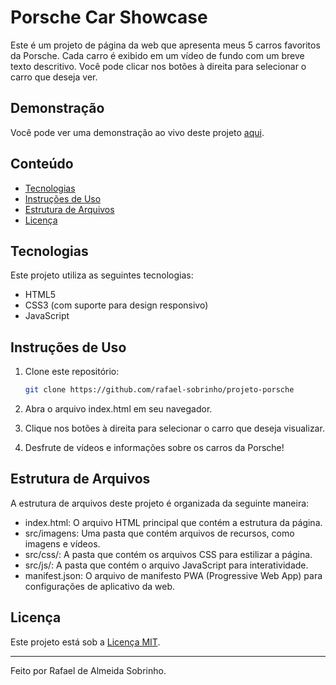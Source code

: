 # Porsche Car Showcase

Este é um projeto de página da web que apresenta meus 5 carros favoritos da Porsche. Cada carro é exibido em um vídeo de fundo com um breve texto descritivo. Você pode clicar nos botões à direita para selecionar o carro que deseja ver.

## Demonstração

Você pode ver uma demonstração ao vivo deste projeto [aqui](https://rafael-sobrinho.github.io/Porsche-Car-Showcase/).

## Conteúdo

- [Tecnologias](#tecnologias)
- [Instruções de Uso](#instruções-de-uso)
- [Estrutura de Arquivos](#estrutura-de-arquivos)
- [Licença](#licença)

## Tecnologias

Este projeto utiliza as seguintes tecnologias:

- HTML5
- CSS3 (com suporte para design responsivo)
- JavaScript

## Instruções de Uso

1. Clone este repositório:

   ```bash
   git clone https://github.com/rafael-sobrinho/projeto-porsche

1. Abra o arquivo index.html em seu navegador.

2. Clique nos botões à direita para selecionar o carro que deseja visualizar.

3. Desfrute de vídeos e informações sobre os carros da Porsche!

## Estrutura de Arquivos
A estrutura de arquivos deste projeto é organizada da seguinte maneira:

- index.html: O arquivo HTML principal que contém a estrutura da página.
- src/imagens: Uma pasta que contém arquivos de recursos, como imagens e vídeos.
- src/css/: A pasta que contém os arquivos CSS para estilizar a página.
- src/js/: A pasta que contém o arquivo JavaScript para interatividade.
- manifest.json: O arquivo de manifesto PWA (Progressive Web App) para configurações de aplicativo da web.

## Licença

Este projeto está sob a [Licença MIT](LICENSE.txt).

---

Feito por Rafael de Almeida Sobrinho.

